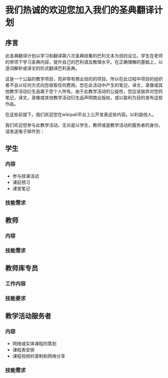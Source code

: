 # 我们热诚的欢迎您加入我们的圣典翻译计划

## 序言
此圣典翻译计划以学习和翻译第六次圣典结集的巴利文本为目的设立。学生在老师的带领下学习圣典内容，提升自己的巴利语及教理水平。在正确理解的基础上，以逐词解析或译文的形式翻译巴利圣典。

这是一个公益的教学项目，而非带有商业目的的项目。所以在此过程中项目的组织者不会以任何方式向您收取任何费用。您在此活动中产生的笔记，译文，录像或其他教学活动衍生品属于您个人所有。由于此教学活动的公益性，您应该放弃对您的笔记，译文，录像或其他教学活动衍生品声明商业版权，或以盈利为目的发布这些作品。

在这些前提下。我们欢迎您在wikipali平台上公开发表这些内容。以利益他人。

我们欢迎您参与此教学活动，无论是以学生，教师或是教学活动的服务者的身份。请发送电子邮件到：

## 学生
### 内容
- 参与授课活动
- 课前预习
- 课堂笔记

### 技能需求

## 教师
### 内容
### 技能需求

## 教师库专员
### 工作内容
### 技能要求

## 教学活动服务者
### 内容
- 网络或实体课程的策划
- 课程表安排
- 课程视频的录制和网络分享

### 技能需求